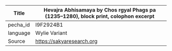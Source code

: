 |Title | Hevajra Abhisamaya by Chos rgyal Phags pa (1235–1280), block print, colophon excerpt 
| --- | --- 
|pecha_id | I9F2924B1
|language | Wylie Variant
|Source | https://sakyaresearch.org